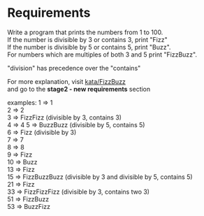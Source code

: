 # Requirements

Write a program that prints the numbers from 1 to 100.  
If the number is divisible by 3 or contains 3, print "Fizz"  
If the number is divisible by 5 or contains 5, print "Buzz".  
For numbers which are multiples of both 3 and 5 print "FizzBuzz".

"division" has precedence over the "contains"

For more explanation, visit [kata/FizzBuzz](https://codingdojo.org/kata/FizzBuzz/)  
and go to the **stage2 - new requirements** section  

examples:
1  => 1  
2  => 2  
3  => FizzFizz (divisible by 3, contains 3)  
4  => 4
5  => BuzzBuzz (divisible by 5, contains 5)    
6  => Fizz (divisible by 3)  
7  => 7  
8  => 8  
9  => Fizz  
10 => Buzz  
13 => Fizz  
15 => FizzBuzzBuzz (divisible by 3 and divisible by 5, contains 5)  
21 => Fizz  
33 => FizzFizzFizz (divisible by 3, contains two 3)  
51 => FizzBuzz  
53 => BuzzFizz  
